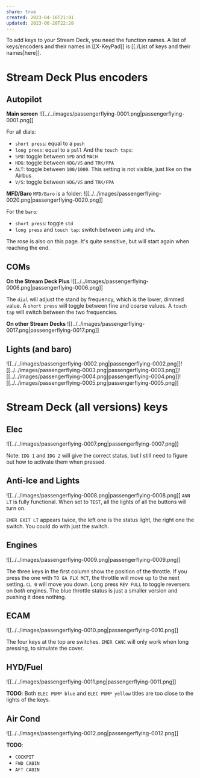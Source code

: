 ```yaml
---
share: true
created: 2023-04-16T21:01
updated: 2023-06-28T22:28
---
```

To add keys to your Stream Deck, you need the function names. A list of keys/encoders and their names in [[X-KeyPad]] is [[./List of keys and their names|here]].

# Stream Deck Plus encoders
## Autopilot
**Main screen**
![[../../images/passengerflying-0001.png|passengerflying-0001.png]]

For all dials:
- `short press`: equal to a `push`
- `long press`: equal to a `pull`
And the `touch taps`:
- `SPD`: toggle between `SPD` and `MACH`
- `HDG`: toggle between `HDG/VS` and `TRK/FPA`
- `ALT`: toggle between `100/1000`. This setting is not visible, just like on the Airbus
- `V/S`: toggle between `HDG/VS` and `TRK/FPA`

**MFD/Baro**
`MFD/Baro` is a folder:
![[../../images/passengerflying-0020.png|passengerflying-0020.png]]

For the `baro`:
- `short press`: toggle `std`
- `long press` and `touch tap`: switch between `inHg` and `hPa`.

The rose is also on this page. It's quite sensitive, but will start again when reaching the end.

## COMs
**On the Stream Deck Plus**
![[../../images/passengerflying-0006.png|passengerflying-0006.png]]

The `dial` will adjust the stand by frequency, which is the lower, dimmed value. A `short press` will toggle between fine and coarse values. A `touch tap` will switch between the two frequencies.

**On other Stream Decks**
![[../../images/passengerflying-0017.png|passengerflying-0017.png]]


## Lights (and baro)

![[../../images/passengerflying-0002.png|passengerflying-0002.png]]![[../../images/passengerflying-0003.png|passengerflying-0003.png]]![[../../images/passengerflying-0004.png|passengerflying-0004.png]]![[../../images/passengerflying-0005.png|passengerflying-0005.png]]

# Stream Deck (all versions) keys
## Elec

![[../../images/passengerflying-0007.png|passengerflying-0007.png]]

Note: `IDG 1` and `IDG 2` will give the correct status, but I still need to figure out how to activate them when pressed.

## Anti-Ice and Lights

![[../../images/passengerflying-0008.png|passengerflying-0008.png]]
`ANN LT` is fully functional. When set to `TEST`, all the lights of all the buttons will turn on.

`EMER EXIT LT` appears twice, the left one is the status light, the right one the switch. You could do with just the switch.

## Engines

![[../../images/passengerflying-0009.png|passengerflying-0009.png]]

The three keys in the first column show the position of the throttle. If you press the one with `TO GA FLX MCT`, the throttle will move up to the next setting. `CL 0` will move you down.
Long press `REV FULL` to toggle reversers on *both* engines.
The blue throttle status is just a smaller version and pushing it does nothing.


## ECAM
![[../../images/passengerflying-0010.png|passengerflying-0010.png]]

The four keys at the top are switches.
`EMER CANC` will only work when long pressing, to simulate the cover.

## HYD/Fuel
![[../../images/passengerflying-0011.png|passengerflying-0011.png]]

**TODO**: Both `ELEC PUMP blue` and `ELEC PUMP yellow` titles are too close to the lights of the keys.


## Air Cond
![[../../images/passengerflying-0012.png|passengerflying-0012.png]]

**TODO**:
- `COCKPIT`
- `FWD CABIN`
- `AFT CABIN`
